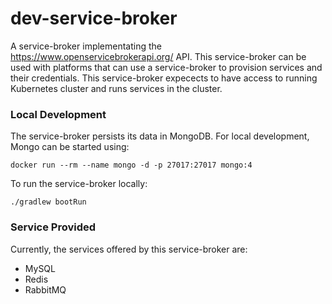 # dev-service-broker

A service-broker implementating the https://www.openservicebrokerapi.org/ API. This service-broker can be used with platforms that can use a service-broker to provision services and their credentials. This service-broker expecects to have access to running Kubernetes cluster and runs services in the cluster.

### Local Development

The service-broker persists its data in MongoDB. For local development, Mongo can be started using:

```
docker run --rm --name mongo -d -p 27017:27017 mongo:4
```

To run the service-broker locally:

```
./gradlew bootRun

```

### Service Provided

Currently, the services offered by this service-broker are:

- MySQL
- Redis
- RabbitMQ